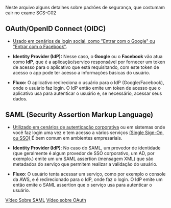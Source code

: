 Neste arquivo alguns detalhes sobre padrões de segurança, que costumam cair no exame SCS-C02

## OAuth/OpenID Connect (OIDC)
- <ins>Usado em cenários de login social, como "Entrar com o Google" ou "Entrar com o Facebook"</ins>.

- **Identity Provider (IdP):** Nesse caso, o **Google** ou o **Facebook** vão atua como **IdP**, que é a aplicação/serviço responsável por fornecer um token de acesso para o aplicativo que está requisitando, com este token de acesso o app pode ter acesso a informações básicas do usuário.

- **Fluxo:** O aplicativo redireciona o usuário para o IdP (Google/Facebook), onde o usuário faz login. O IdP então emite um token de acesso que o aplicativo usa para autenticar o usuário e, se necessário, acessar seus dados.

## SAML (Security Assertion Markup Language)
- <ins>Utilizado em cenários de autenticação corporativa</ins> ou em sistemas onde você faz login uma vez e tem acesso a vários serviços <ins>(Single Sign-On, ou SSO)</ins> É bem comum em ambientes empresariais.

- **Identity Provider (IdP)**: No caso do SAML, um provedor de identidade (que geralmente é algum provedor de SSO corporativo, um AD, por exemplo.) emite um um SAML assertion (mensagem XML) que são metadados do serviço que permitem realizar a validação do usuário.

- **Fluxo**: O usuário tenta acessar um serviço, como por exemplo o console da AWS, e é redirecionado para o IdP, onde faz o login. O IdP emite um então emite o SAML assertion que o serviço usa para autenticar o usuário.

[Vídeo Sobre SAML](https://www.youtube.com/watch?v=Ru3KfLCeEGY)
[Vídeo sobre OAuth](https://www.youtube.com/watch?v=ZV5yTm4pT8g)